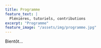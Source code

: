 ```yaml
---
title: Programme 
feature_text: |
  Plénières, tutoriels, contributions
excerpt: "Programme"
feature_image: "/assets/img/programme.jpg"
---
```


Bientôt...

